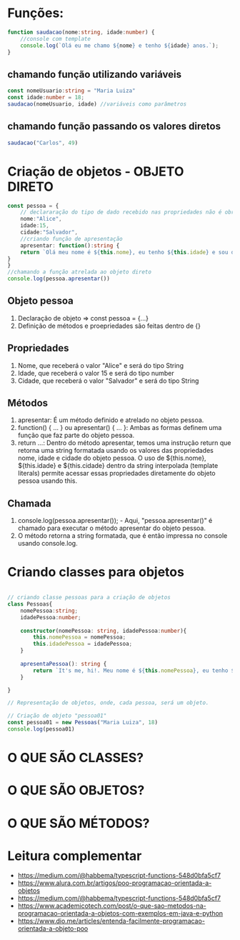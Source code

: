 # Funções:
``` typescript
function saudacao(nome:string, idade:number) {  
    //console com template   
    console.log(`Olá eu me chamo ${nome} e tenho ${idade} anos.`);  
}
```

## chamando função utilizando variáveis
``` typescript
const nomeUsuario:string = "Maria Luiza"  
const idade:number = 18;  
saudacao(nomeUsuario, idade) //variáveis como parâmetros  
```

## chamando função passando os valores diretos
```typescript
saudacao("Carlos", 49)
```
# Criação de objetos - OBJETO DIRETO
```typescript
const pessoa = {
    // declararação do tipo de dado recebido nas propriedades não é obrigatória
    nome:"Alice",
    idade:15,
    cidade:"Salvador",
    //criando função de apresentação 
    apresentar: function():string {
    return `Olá meu nome é ${this.nome}, eu tenho ${this.idade} e sou da cidade de ${this.cidade}`
}
}
//chamando a função atrelada ao objeto direto
console.log(pessoa.apresentar())
```
## Objeto pessoa
1. Declaração de objeto => const pessoa = {...}
2. Definição de métodos e proepriedades são feitas dentro de {}

## Propriedades
1. Nome, que receberá o valor "Alice" e será do tipo String
2. Idade, que receberá o valor 15 e será do tipo number
3. Cidade, que receberá o valor "Salvador" e será do tipo String

## Métodos
1. apresentar: É um método definido e atrelado no objeto pessoa.
2. function() { ... } ou apresentar() { ... }: Ambas as formas definem uma função que faz parte do objeto pessoa.
3. return ...: Dentro do método apresentar, temos uma instrução return que retorna uma string formatada usando os valores das propriedades nome, idade e cidade do objeto pessoa. O uso de ${this.nome}, ${this.idade} e ${this.cidade} dentro da string interpolada (template literals) permite acessar essas propriedades diretamente do objeto pessoa usando this.

## Chamada
1. console.log(pessoa.apresentar()); - Aqui, "pessoa.apresentar()" é chamado para executar o método apresentar do objeto pessoa.
2. O método retorna a string formatada, que é então impressa no console usando console.log.


# Criando classes para objetos
``` typescript 

// criando classe pessoas para a criação de objetos 
class Pessoas{
    nomePessoa:string; 
    idadePessoa:number;
    
    constructor(nomePessoa: string, idadePessoa:number){
        this.nomePessoa = nomePessoa;
        this.idadePessoa = idadePessoa;
    }
    
    apresentaPessoa(): string {
        return `It's me, hi!. Meu nome é ${this.nomePessoa}, eu tenho ${this.idadePessoa} anos`;
    }

}

// Representação de objetos, onde, cada pessoa, será um objeto.

// Criação de objeto "pessoa01"
const pessoa01 = new Pessoas("Maria Luiza", 18)
console.log(pessoa01)
```

# O QUE SÃO CLASSES?
# O QUE SÃO OBJETOS?
# O QUE SÃO MÉTODOS?


# Leitura complementar
* https://medium.com/@habbema/typescript-functions-548d0bfa5cf7
* https://www.alura.com.br/artigos/poo-programacao-orientada-a-objetos
* https://medium.com/@habbema/typescript-functions-548d0bfa5cf7
* https://www.academicotech.com/post/o-que-sao-metodos-na-programacao-orientada-a-objetos-com-exemplos-em-java-e-python
* https://www.dio.me/articles/entenda-facilmente-programacao-orientada-a-objeto-poo

